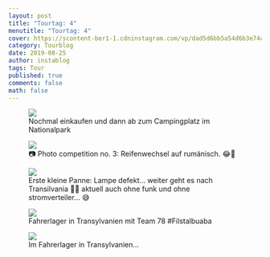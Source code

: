 ```yaml
---
layout: post
title: "Tourtag: 4"
menutitle: "Tourtag: 4"
cover: https://scontent-ber1-1.cdninstagram.com/vp/dad5d6bb5a54d6b3e74cb2b0423bfeb2/5E0E2AAB/t51.2885-15/e35/67361637_151445592721487_8624149782604307451_n.jpg?_nc_ht=scontent-ber1-1.cdninstagram.com
category: Tourblog
date: 2019-08-25
author: instablog
tags: Tour
published: true
comments: false
math: false
---
```


<figure><img src="https://scontent-ber1-1.cdninstagram.com/vp/1586a9ef6c1c1aae21688493445c2ff2/5DF8BD8C/t51.2885-15/e35/s1080x1080/67619556_1163580447176375_3244168018650064856_n.jpg?_nc_ht=scontent-ber1-1.cdninstagram.com"/> <figcaption>Nochmal einkaufen und dann ab zum Campingplatz im Nationalpark</figcaption></figure>
<figure><img src="https://scontent-ber1-1.cdninstagram.com/vp/bb4d7bd297aee102baa9d5a6a36e726b/5DF8F418/t51.2885-15/e35/67682275_141091577111026_2147004446539910109_n.jpg?_nc_ht=scontent-ber1-1.cdninstagram.com"/> <figcaption>📷 Photo competition no. 3: Reifenwechsel auf rumänisch. 😂🤣</figcaption></figure>
<figure><img src="https://scontent-ber1-1.cdninstagram.com/vp/deed41dc48f642791b7f9d75533948c2/5E152D8D/t51.2885-15/e35/s1080x1080/67658405_670659430077404_4522904855909633979_n.jpg?_nc_ht=scontent-ber1-1.cdninstagram.com"/> <figcaption>Erste kleine Panne: Lampe defekt... weiter geht es nach Transilvania 🧛‍♂️ aktuell auch ohne funk und ohne stromverteiler... 😅</figcaption></figure>
<figure><img src="https://scontent-ber1-1.cdninstagram.com/vp/dad5d6bb5a54d6b3e74cb2b0423bfeb2/5E0E2AAB/t51.2885-15/e35/67361637_151445592721487_8624149782604307451_n.jpg?_nc_ht=scontent-ber1-1.cdninstagram.com"/> <figcaption>Fahrerlager in Transylvanien mit Team 78 #Filstalbuaba</figcaption></figure>
<figure><img src="https://scontent-ber1-1.cdninstagram.com/vp/236eb8ea3318f813314d975d8512ce2c/5E082712/t51.2885-15/e35/69092544_2332916673614669_8875527292854006790_n.jpg?_nc_ht=scontent-ber1-1.cdninstagram.com"/> <figcaption>Im Fahrerlager in Transylvanien...</figcaption></figure>
